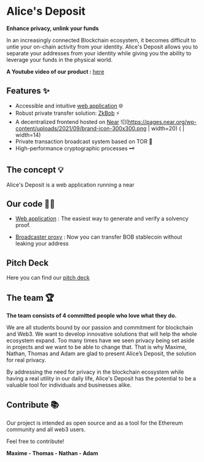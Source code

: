 

# **Alice's Deposit**

**Enhance privacy, unlink your funds**

In an increasingly connected Blockchain ecosystem, it becomes difficult to untie your on-chain activity from your identity. Alice's Deposit allows you to separate your addresses from your identity while giving you the ability to leverage your funds in the physical world.

**A Youtube video of our product :** [here]()
####

## **Features** ✨

- Accessible and intuitive [web application]()  🌐
- Robust private transfer solution: [ZkBob](https://www.zkbob.com/) ⚡
- A decentralized frontend hosted on [Near](https://near.org/) ![](https://pages.near.org/wp-content/uploads/2021/09/brand-icon-300x300.png | width=20)
([](https://cryptologos.cc/logos/near-protocol-near-logo.png) | width=14)
- Private transaction broadcast system based on TOR 🧅
- High-performance cryptographic processes 🗝️

## **The concept** 💡
Alice's Deposit is a web application running a near


## **Our code** 👨‍💻

- [Web application](https://github.com/KS-ETHDenver2023/web_app) : The easiest way to generate and verify a solvency proof.

- [Broadcaster proxy](https://github.com/KS-ETHDenver2023/zkbob-direct-deposit) : Now you can transfer BOB stablecoin without leaking your address


## **Pitch Deck**

Here you can find our [pitch deck]()

## **The team** 🏆

**The team consists of 4 committed people who love what they do.**

We are all students bound by our passion and commitment for blockchain and Web3. We want to develop innovative solutions that will help the whole ecosystem expand. Too many times have we seen privacy being set aside in projects and we want to be able to change that. That is why Maxime, Nathan, Thomas and Adam are glad to present Alice’s Deposit, the solution for real privacy.

By addressing the need for privacy in the blockchain ecosystem while having a real utility in our daily life, Alice's Deposit has the potential to be a valuable tool for individuals and businesses alike.


## **Contribute** 📚

Our project is intended as open source and as a tool for the Ethereum community and all web3 users.

Feel free to contribute!

**Maxime - Thomas - Nathan - Adam**
